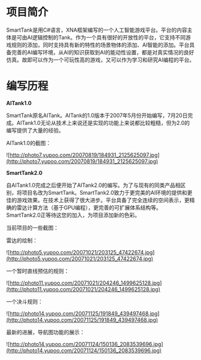 # 项目简介 #

SmartTank是用C#语言，XNA框架编写的一个人工智能游戏平台。平台的内容主体是可由AI逻辑控制的Tank。作为一个具有很好的开放性的平台，它支持不同游戏规则的添加，同时支持具有新的特性的场景物体的添加、AI智能的添加。平台具备完善的AI编写环境，从AI的知识获取到AI的能动性设置，都是对真实情况的良好仿真。故即可以作为一个可玩性高的游戏，又可以作为学习和研究AI编程的平台。

# 编写历程 #

**AITank1.0**

SmartTank原名AITank。AITank的1.0版本于2007年5月份开始编写，7月20日完成。AITank1.0无论从技术上来说还是实现的功能上来说都比较粗糙，但为2.0的编写提供了大量的经验。

AITank1.0的截图：

![http://photo7.yupoo.com/20070819/184931_2125625097.jpg](http://photo7.yupoo.com/20070819/184931_2125625097.jpg)

**SmartTank2.0**

自AITank1.0完成之后便开始了AITank2.0的编写。为了与现有的同类产品相区别，将项目名改为SmartTank。SmartTank2.0致力于更完美的AI环境的提供和更佳的游戏效果。在技术上获得了很大进步。平台具备了完全连续的空间表示，更精确的雷达计算方法（基于GPU编程），更完善的可扩展体系结构等。SmartTank2.0正等待这您的加入，为项目添加新的色彩。

当前项目的一些截图：

雷达的绘制：

![http://photo5.yupoo.com/20071021/203125_47422674.jpg](http://photo5.yupoo.com/20071021/203125_47422674.jpg)

一个暂时直线预估的规则：

![http://photo11.yupoo.com/20071021/204246_1499625128.jpg](http://photo11.yupoo.com/20071021/204246_1499625128.jpg)

一个决斗规则：

![http://photo14.yupoo.com/20071125/191849_439497468.jpg](http://photo14.yupoo.com/20071125/191849_439497468.jpg)

最新的进展，导航图功能的展示：

![http://photo14.yupoo.com/20071124/150136_2083539696.jpg](http://photo14.yupoo.com/20071124/150136_2083539696.jpg)